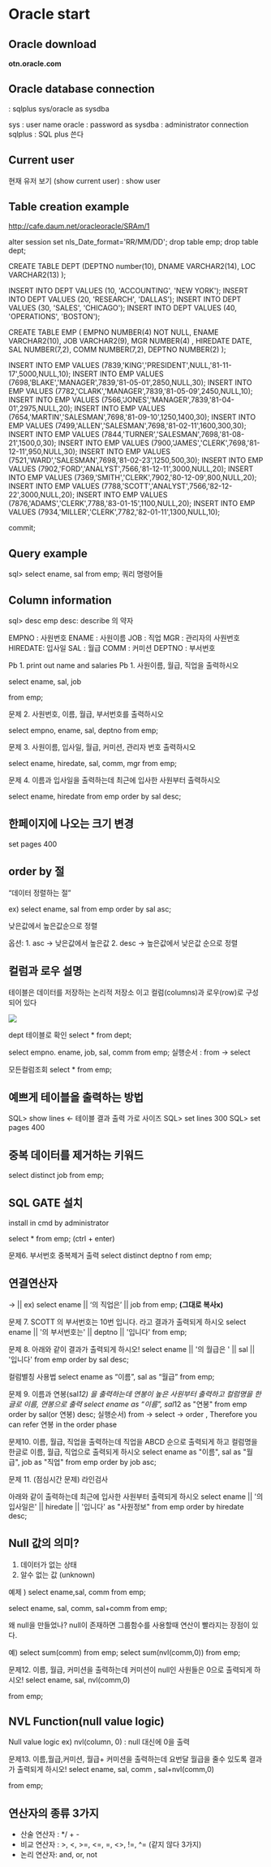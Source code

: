 # Oracle start


## Oracle download

**otn.oracle.com**

## Oracle database connection

: sqlplus sys/oracle as sysdba

sys : user name
oracle : password
as sysdba : administrator connection
sqlplus : SQL plus 쓴다


## Current user

현재 유저 보기 (show current user)
: show user


## Table creation example

http://cafe.daum.net/oracleoracle/SRAm/1

alter session set nls_Date_format='RR/MM/DD';
drop table emp;
drop table dept;

CREATE TABLE DEPT
       (DEPTNO number(10),
        DNAME VARCHAR2(14),
        LOC VARCHAR2(13) );

INSERT INTO DEPT VALUES (10, 'ACCOUNTING', 'NEW YORK');
INSERT INTO DEPT VALUES (20, 'RESEARCH',   'DALLAS');
INSERT INTO DEPT VALUES (30, 'SALES', 'CHICAGO');
INSERT INTO DEPT VALUES (40, 'OPERATIONS', 'BOSTON');

CREATE TABLE EMP (
 EMPNO               NUMBER(4) NOT NULL,
 ENAME               VARCHAR2(10),
 JOB                 VARCHAR2(9),
 MGR                 NUMBER(4) ,
 HIREDATE            DATE,
 SAL                 NUMBER(7,2),
 COMM                NUMBER(7,2),
 DEPTNO              NUMBER(2) );

INSERT INTO EMP VALUES (7839,'KING','PRESIDENT',NULL,'81-11-17',5000,NULL,10);
INSERT INTO EMP VALUES (7698,'BLAKE','MANAGER',7839,'81-05-01',2850,NULL,30);
INSERT INTO EMP VALUES (7782,'CLARK','MANAGER',7839,'81-05-09',2450,NULL,10);
INSERT INTO EMP VALUES (7566,'JONES','MANAGER',7839,'81-04-01',2975,NULL,20);
INSERT INTO EMP VALUES (7654,'MARTIN','SALESMAN',7698,'81-09-10',1250,1400,30);
INSERT INTO EMP VALUES (7499,'ALLEN','SALESMAN',7698,'81-02-11',1600,300,30);
INSERT INTO EMP VALUES (7844,'TURNER','SALESMAN',7698,'81-08-21',1500,0,30);
INSERT INTO EMP VALUES (7900,'JAMES','CLERK',7698,'81-12-11',950,NULL,30);
INSERT INTO EMP VALUES (7521,'WARD','SALESMAN',7698,'81-02-23',1250,500,30);
INSERT INTO EMP VALUES (7902,'FORD','ANALYST',7566,'81-12-11',3000,NULL,20);
INSERT INTO EMP VALUES (7369,'SMITH','CLERK',7902,'80-12-09',800,NULL,20);
INSERT INTO EMP VALUES (7788,'SCOTT','ANALYST',7566,'82-12-22',3000,NULL,20);
INSERT INTO EMP VALUES (7876,'ADAMS','CLERK',7788,'83-01-15',1100,NULL,20);
INSERT INTO EMP VALUES (7934,'MILLER','CLERK',7782,'82-01-11',1300,NULL,10);

commit;


## Query example

sql> select ename, sal from emp;
쿼리 명령어들


## Column information

sql> desc emp
desc: describe 의 약자

 EMPNO : 사원번호
 ENAME : 사원이름
 JOB : 직업
 MGR : 관리자의 사원번호
 HIREDATE: 입사일
 SAL : 월급
 COMM : 커미션
 DEPTNO : 부서번호

Pb 1. print out name and salaries
Pb 1. 사원이름, 월급, 직업을 출력하시오 

  select ename, sal, job 

  from emp;

문제 2. 사원번호, 이름, 월급, 부서번호를 출력하시오

   select empno, ename, sal, deptno 
  from emp;

     
문제 3. 사원이름, 입사일, 월급, 커미션, 관리자 번호 출력하시오

  select ename, hiredate, sal, comm, mgr 
  from emp;

문제 4. 이름과 입사일을 출력하는데 최근에 입사한 사원부터 출력하시오

  select ename, hiredate
  from emp
  order by sal desc;


## 한페이지에 나오는 크기 변경

set pages 400


## order by 절

“데이터 정렬하는 절”

  
  ex)
  select ename, sal
  from emp
  order by sal asc;


  낮은값에서 높은값순으로 정렬


  옵션:
    1. asc → 낮은값에서 높은값
    2. desc → 높은값에서 낮은값 순으로 정렬


## 컬럼과 로우 설명

테이블은 데이터를 저장하는 논리적 저장소 이고 컬럼(columns)과 로우(row)로 구성되어 있다

  
![](https://d2mxuefqeaa7sj.cloudfront.net/s_6855E21501F96623D34B58A505635A34938CC8DC4F80CD2F9115D3A79682036F_1522113587258_image.png)


dept 테이블로 확인
select * from dept;

select empno. ename, job, sal, comm from emp;
실행순서 : from → select

모든컬럼조회
select * 
from emp;


## 예쁘게 테이블을 출력하는 방법
  SQL> show lines ← 테이블 결과 출력 가로 사이즈
  SQL> set lines 300
  SQL> set pages 400



## 중복 데이터를 제거하는 키워드
  select distinct job 
  from emp;


## SQL GATE 설치

install in cmd by administrator

select *
from emp; (ctrl + enter)

문제6. 부서번호 중복제거 출력
select distinct deptno f
rom emp;


## 연결연산자 

→ ||
ex) select ename || ‘의 직업은’ || job 
from emp;  **(그대로 복사x)**

문제 7. SCOTT 의 부서번호는 10번 입니다. 라고 결과가 출력되게 하시오
select ename || '의 부서번호는' || deptno || '입니다' from emp;

문제 8. 아래와 같이 결과가 출력되게 하시오!
select ename || '의 월급은 ' || sal || '입니다' from emp order by sal desc;

컬럼별칭 사용법
select ename as “이름”, sal as “월급” from emp;

문제 9. 이름과 연봉(sal*12) 을 출력하는데 연봉이 높은 사원부터 출력하고 컬럼명을 한글로 이름, 연봉으로 출력
select ename as “이름”, sal*12 as "연봉" from emp order by sal(or 연봉) desc;
실행순서) from → select → order , Therefore you can refer 연봉 in the order phase 

문제10.  이름, 월급, 직업을 출력하는데 직업을 ABCD 순으로 출력되게 하고 컬럼명을 한글로 이름, 월급, 직업으로 출력되게 하시오
select ename as "이름", sal as "월급", job as "직업" from emp order by job asc;

문제 11. (점심시간 문제) 라인검사

  아래와 같이 출력하는데 최근에 입사한 사원부터 출력되게 하시오
  select ename || '의 입사일은' || hiredate || '입니다' as "사원정보" from emp order by hiredate desc;


## Null 값의 의미?
1. 데이터가 없는 상태
2. 알수 없는 값 (unknown)

예제 ) 
select ename,sal, comm
from emp;

select ename, sal, comm, sal+comm
from emp;

왜 null을 만들었나?
null이 존재하면 그룹함수를 사용할때 연산이 빨라지는 장점이 있다.

예) 
select sum(comm) from emp;
select sum(nvl(comm,0)) from emp;

문제12. 이름, 월급, 커미션을 출력하는데 커미션이 null인 사원들은 0으로 출력되게 하시오!
select ename, sal, nvl(comm,0)

  from emp;


## NVL Function(null value logic)

Null value logic 
ex) nvl(column, 0) : null 대신에 0을 출력

문제13. 이름,월급,커미션, 월급+ 커미션을 출력하는데 요번달 월급을 줄수 있도록 결과가 출력되게 하시오!
select ename, sal, comm , sal+nvl(comm,0)

  from emp;


## 연산자의 종류 3가지
- 산술 연산자 : */ + -
- 비교 연산자 : >, <, >=, <=, =, <>, !=, ^= (같지 않다 3가지)
- 논리 연산자:  and, or, not

